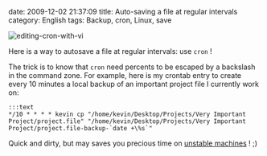 date: 2009-12-02 21:37:09
title: Auto-saving a file at regular intervals
category: English
tags: Backup, cron, Linux, save

![editing-cron-with-vi](/static/uploads/2009/editing-cron-with-vi.jpg)

Here is a way to autosave a file at regular intervals: use `cron` !

The trick is to know that `cron` need percents to be escaped by a backslash in the command zone. For example, here is my crontab entry to create every 10 minutes a local backup of an important project file I currently work on:

    :::text
    */10 * * * * kevin cp "/home/kevin/Desktop/Projects/Very Important Project/project.file" "/home/kevin/Desktop/Projects/Very Important Project/project.file-backup-`date +\%s`"

Quick and dirty, but may saves you precious time on [unstable machines](http://twitter.com/kdeldycke/status/6158072244) ! ;)
